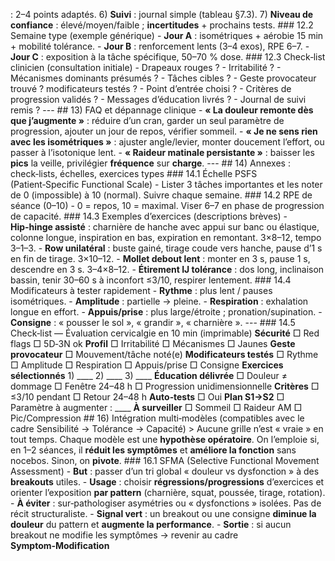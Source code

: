 : 2–4 points adaptés. 6) **Suivi** : journal simple (tableau §7.3). 7) **Niveau de confiance** : élevé/moyen/faible ; **incertitudes** + prochains tests. ### 12.2 Semaine type (exemple générique) - **Jour A** : isométriques + aérobie 15 min + mobilité tolérance. - **Jour B** : renforcement lents (3–4 exos), RPE 6–7. - **Jour C** : exposition à la tâche spécifique, 50–70 % dose. ### 12.3 Check‑list clinicien (consultation initiale) - Drapeaux rouges ? - Irritabilité ? - Mécanismes dominants présumés ? - Tâches cibles ? - Geste provocateur trouvé ? modificateurs testés ? - Point d’entrée choisi ? - Critères de progression validés ? - Messages d’éducation livrés ? - Journal de suivi remis ? --- <a id="faq"></a> ## 13) FAQ et dépannage clinique - **« La douleur remonte dès que j’augmente »** : réduire d’un cran, garder un seul paramètre de progression, ajouter un jour de repos, vérifier sommeil. - **« Je ne sens rien avec les isométriques »** : ajuster angle/levier, monter doucement l’effort, ou passer à l’isotonique lent. - **« Raideur matinale persistante »** : baisser les **pics** la veille, privilégier **fréquence** sur **charge**. --- <a id="annexes"></a> ## 14) Annexes : check‑lists, échelles, exercices types ### 14.1 Échelle PSFS (Patient‑Specific Functional Scale) - Lister 3 tâches importantes et les noter de 0 (impossible) à 10 (normal). Suivre chaque semaine. ### 14.2 RPE de séance (0–10) - 0 = repos, 10 = maximal. Viser 6–7 en phase de progression de capacité. ### 14.3 Exemples d’exercices (descriptions brèves) - **Hip‑hinge assisté** : charnière de hanche avec appui sur banc ou élastique, colonne longue, inspiration en bas, expiration en remontant. 3×8–12, tempo 3–1–3. - **Row unilatéral** : buste gainé, tirage coude vers hanche, pause d’1 s en fin de tirage. 3×10–12. - **Mollet debout lent** : monter en 3 s, pause 1 s, descendre en 3 s. 3–4×8–12. - **Étirement IJ tolérance** : dos long, inclinaison bassin, tenir 30–60 s à inconfort ≤3/10, respirer lentement. ### 14.4 Modificateurs à tester rapidement - **Rythme** : plus lent / pauses isométriques. - **Amplitude** : partielle → pleine. - **Respiration** : exhalation longue en effort. - **Appuis/prise** : plus large/étroite ; pronation/supination. - **Consigne** : « pousser le sol », « grandir », « charnière ». --- ### 14.5 Check‑list — Évaluation cervicalgie en 10 min (imprimable) **Sécurité** □ Red flags □ 5D‑3N ok **Profil** □ Irritabilité □ Mécanismes □ Jaunes **Geste provocateur** □ Mouvement/tâche noté(e) **Modificateurs testés** □ Rythme □ Amplitude □ Respiration □ Appuis/prise □ Consigne **Exercices sélectionnés** 1) ____ 2) ____ 3) ____ **Éducation délivrée** □ Douleur ≠ dommage □ Fenêtre 24–48 h □ Progression unidimensionnelle **Critères** □ ≤3/10 pendant □ Retour 24–48 h **Auto‑tests** □ Oui **Plan S1→S2** □ Paramètre à augmenter : ____ **À surveiller** □ Sommeil □ Raideur AM □ Pic/Compression <a id="multimodeles"></a> ## 16) Intégration multi‑modèles (compatibles avec le cadre Sensibilité → Tolérance → Capacité) > Aucune grille n’est « vraie » en tout temps. Chaque modèle est une **hypothèse opératoire**. On l’emploie si, en 1–2 séances, il **réduit les symptômes** et **améliore la fonction** sans nocebos. Sinon, on **pivote**. ### 16.1 SFMA (Selective Functional Movement Assessment) - **But** : passer d’un tri global « douleur vs dysfonction » à des **breakouts** utiles. - **Usage** : choisir **régressions/progressions** d’exercices et orienter l’exposition **par pattern** (charnière, squat, poussée, tirage, rotation). - **À éviter** : sur‑pathologiser asymétries ou « dysfonctions » isolées. Pas de récit structuraliste. - **Signal vert** : un breakout ou une consigne **diminue la douleur** du pattern et **augmente la performance**. - **Sortie** : si aucun breakout ne modifie les symptômes → revenir au cadre **Symptom‑Modification**